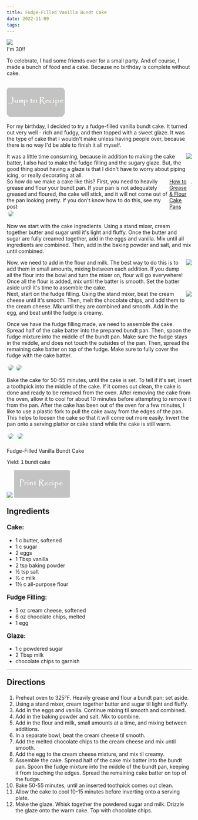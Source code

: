 ```yaml
---
title: Fudge-Filled Vanilla Bundt Cake
date: 2022-11-09
tags:
---
```

<img class="top-image" src="/images/FudgeVanillaBundt7.jpg" />
<div class="post-body">
I'm 30!! 

To celebrate, I had some friends over for a small party. And of course, I made a bunch of food and a cake. Because no birthday is complete without cake. 

<br>
<!--more-->

<a href="http://localhost:4000/2022/11/09/FudgeFilledVanillaBundtCake/#recipejump">
<img class="jump-to-recipe" src="/images/JumpToRecipeButton.png" />
</a>

For my birthday, I decided to try a fudge-filled vanilla bundt cake. It turned out very well - rich and fudgy, and then topped with a sweet glaze. It was the type of cake that I wouldn't make unless having people over, because there is no way I'd be able to finish it all myself. 

<div style="display:flex;">
It was a little time consuming, because in addition to making the cake batter, I also had to make the fudge filling and the sugary glaze. But, the good thing about having a glaze is that I didn't have to worry about piping icing, or really decorating at all. 
<div>
    <img class="floating-image" src="/images/FudgeVanillaBundt6.jpg" />
</div>
</div>

<div style="display:flex;">
So how do we make a cake like this? 
First, you need to heavily grease and flour your bundt pan. If your pan is not adequately greased and floured, the cake will stick, and it will not come out of the pan looking pretty. If you don't know how to do this, see my post <a href="/2022/07/04/GreaseFlourPans/">How to Grease & Flour Cake Pans</a>.
</div>

<div style="display:flex;">
    <img style="max-width:30rem; border-radius:2rem; padding:3px;" src="/images/FudgeVanillaBundt10.jpg" />
</div>

Now we start with the cake ingredients. Using a stand mixer, cream together butter and sugar until it's light and fluffy. Once the butter and sugar are fully creamed together, add in the eggs and vanilla. Mix until all ingredients are combined. Then, add in the baking powder and salt, and mix until combined. 

<div style="display:flex;">
Now, we need to add in the flour and milk. The best way to do this is to add them in small amounts, mixing between each addition. If you dump all the flour into the bowl and turn the mixer on, flour will go everywhere! Once all the flour is added, mix until the batter is smooth. Set the batter aside until it's time to assemble the cake. 
<div>
    <img class="floating-image" src="/images/FudgeVanillaBundt5.jpg" />
</div>
</div>

<div style="display:flex;">
Next, start on the fudge filling. Using the stand mixer, beat the cream cheese until it's smooth. Then, melt the chocolate chips, and add them to the cream cheese. Mix until they are combined and smooth. Add in the egg, and beat until the fudge is creamy. 
<div>
    <img class="floating-image" src="/images/FudgeVanillaBundt4.jpg" />
</div>
</div>

Once we have the fudge filling made, we need to assemble the cake. 
Spread half of the cake batter into the prepared bundt pan. Then, spoon the fudge mixture into the middle of the bundt pan. Make sure the fudge stays in the middle, and does not touch the outsides of the pan. Then, spread the remaining cake batter on top of the fudge. Make sure to fully cover the fudge with the cake batter. 

<div style="display:flex;">
    <img style="max-width:30rem; border-radius:2rem; padding:3px;" src="/images/FudgeVanillaBundt3.jpg" />
    <img style="max-width:30rem; border-radius:2rem; padding:3px;" src="/images/FudgeVanillaBundt2.jpg" />
</div>

Bake the cake for 50-55 minutes, until the cake is set. To tell if it's set, insert a toothpick into the middle of the cake. If it comes out clean, the cake is done and ready to be removed from the oven. 
After removing the cake from the oven, allow it to cool for about 10 minutes before attempting to remove it from the pan. After the cake has been out of the oven for a few minutes, I like to use a plastic fork to pull the cake away from the edges of the pan. This helps to loosen the cake so that it will come out more easily. Invert the pan onto a serving platter or cake stand while the cake is still warm. 
<div>
    <img style="max-width:30rem; border-radius:2rem; padding:3px;" src="/images/FudgeVanillaBundt1.jpg" />
    <img style="max-width:30rem; border-radius:2rem; padding:3px;" src="/images/FudgeVanillaBundt9.jpg" />
</div>


<br>
</div>

<div id="recipejump"></div>
<div id="recipe">
    <div class="recipe-box">
        <div class="recipe-title-box">
            <div>
                <div class="recipe-title-box-title">
                    <div class="recipe-title-box-header">Fudge-Filled Vanilla Bundt Cake</div>
                </div>
                <p class="recipe-title-box-title" style="font-family: Arial;">Yield: 1 bundt cake</p>
            </div>
            <img class="recipe-title-box-img" src="/images/FudgeVanillaBundt7.jpg" />
            <img 
                class="print-recipe" 
                src="/images/PrintRecipeButton.png"   
                onclick="printDIV('recipe')" />
        </div>
        <p style="font-size:150%;"><b>Ingredients</b></p>
        <p style="font-size:120%;"><b>Cake:</b></p>
        <ul class="post-body">
                <li>1 c butter, softened</li>
                <li>1 c sugar</li>
                <li>2 eggs</li>
                <li>1 Tbsp vanilla</li>
                <li>2 tsp baking powder</li>
                <li>½ tsp salt</li>
                <li>½ c milk</li>
                <li>1½ c all-purpose flour</li>
        </ul>
        <p style="font-size:120%;"><b>Fudge Filling:</b></p>
        <ul class="post-body">
                <li>5 oz cream cheese, softened</li>
                <li>6 oz chocolate chips, melted</li>
                <li>1 egg</li>
        </ul>
        <p style="font-size:120%;"><b>Glaze:</b></p>
        <ul class="post-body">
                <li>1 c powdered sugar</li>
                <li>2 Tbsp milk</li>
                <li>chocolate chips to garnish</li>
        </ul>
        <hr style="height:1px;background-color:rgb(189, 189, 189) ">
        <p style="font-size:150%;"><b>Directions</b></p>
        <ol class="post-body">
            <li>Preheat oven to 325°F. Heavily grease and flour a bundt pan; set aside.</li>
            <li>Using a stand mixer, cream together butter and sugar til light and fluffy.</li>
            <li>Add in the eggs and vanilla. Continue mixing til smooth and combined.</li>
            <li>Add in the baking powder and salt. Mix to combine.</li> 
            <li>Add in the flour and milk, small amounts at a time, and mixing between additions.</li>
            <li>In a separate bowl, beat the cream cheese til smooth.</li>
            <li>Add the melted chocolate chips to the cream cheese and mix until smooth.</li>
            <li>Add the egg to the cream cheese mixture, and mix til creamy.</li>
            <li>Assemble the cake. Spread half of the cake mix batter into the bundt pan. Spoon the fudge mixture into the middle of the bundt pan, keeping it from touching the edges. Spread the remaining cake batter on top of the fudge.</li>
            <li>Bake 50-55 minutes, until an inserted toothpick comes out clean.</li>
            <li>Allow the cake to cool 10-15 minutes before inverting onto a serving plate.</li>
            <li>Make the glaze. Whisk together the powdered sugar and milk. Drizzle the glaze onto the warm cake. Top with chocolate chips.</li>
        </ol> 
    </div>
</div>

<br>
